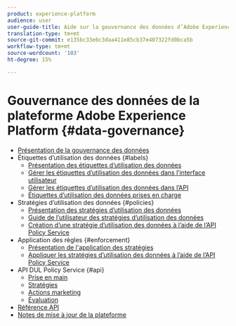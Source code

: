 ```yaml
---
product: experience-platform
audience: user
user-guide-title: Aide sur la gouvernance des données d’Adobe Experience Platform
translation-type: tm+mt
source-git-commit: e135bc33e6c3daa411e85cb37e407322fd0bca5b
workflow-type: tm+mt
source-wordcount: '103'
ht-degree: 15%

---
```



# Gouvernance des données de la plateforme Adobe Experience Platform {#data-governance}

* [Présentation de la gouvernance des données](home.md)
* Étiquettes d’utilisation des données {#labels}
   * [Présentation des étiquettes d’utilisation des données](labels/overview.md)
   * [Gérer les étiquettes d’utilisation des données dans l’interface utilisateur](labels/user-guide.md)
   * [Gérer les étiquettes d’utilisation des données dans l’API](labels/api.md)
   * [Étiquettes d’utilisation des données prises en charge](labels/reference.md)
* Stratégies d’utilisation des données {#policies}
   * [Présentation des stratégies d’utilisation des données](policies/overview.md)
   * [Guide de l’utilisateur des stratégies d’utilisation des données](policies/user-guide.md)
   * [Création d’une stratégie d’utilisation des données à l’aide de l’API Policy Service](policies/create.md)
* Application des règles {#enforcement}
   * [Présentation de l&#39;application des stratégies](enforcement/overview.md)
   * [Appliquer les stratégies d’utilisation des données à l’aide de l’API Policy Service](enforcement/api-enforcement.md)
* API DUL Policy Service {#api}
   * [Prise en main](api/getting-started.md)
   * [Stratégies](api/policies.md)
   * [Actions marketing](api/marketing-actions.md)
   * [Évaluation](api/evaluation.md)
* [Référence API](https://www.adobe.io/apis/experienceplatform/home/api-reference.html#!acpdr/swagger-specs/dule-policy-service.yaml)
* [Notes de mise à jour de la plateforme](https://www.adobe.com/go/platform-release-notes-en)
